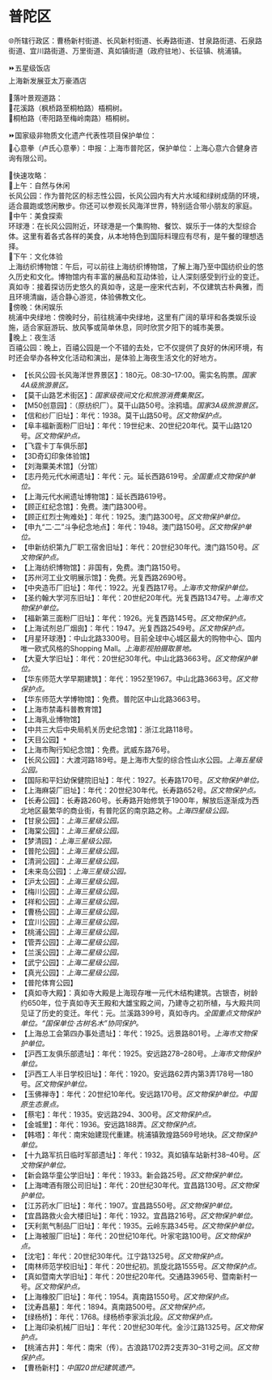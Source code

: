 # 普陀区  
🌐所辖行政区：曹杨新村街道、长风新村街道、长寿路街道、甘泉路街道、石泉路街道、宜川路街道、万里街道、真如镇街道（政府驻地）、长征镇、桃浦镇。  

⏩五星级饭店  
上海新发展亚太万豪酒店  

🧭落叶景观道路：  
🔸花溪路（枫桥路至桐柏路）梧桐树。  
🔸桐柏路（枣阳路至梅岭南路）梧桐树。  

⏩国家级非物质文化遗产代表性项目保护单位：  
🔸心意拳（卢氏心意拳）：申报：上海市普陀区，保护单位：上海心意六合健身咨询有限公司。  

🧭快速攻略：  
🔸上午：自然与休闲  
长风公园：作为普陀区的标志性公园，长风公园内有大片水域和绿树成荫的环境，适合晨跑或悠闲散步。你还可以参观长风海洋世界，特别适合带小朋友的家庭。  
🔸中午：美食探索  
环球港：在长风公园附近，环球港是一个集购物、餐饮、娱乐于一体的大型综合体。这里有着各式各样的美食，从本地特色到国际料理应有尽有，是午餐的理想选择。  
🔸下午：文化体验  
上海纺织博物馆：午后，可以前往上海纺织博物馆，了解上海乃至中国纺织业的悠久历史和文化。博物馆内有丰富的展品和互动体验，让人深刻感受到行业的变迁。  
真如寺：接着探访历史悠久的真如寺，这是一座宋代古刹，不仅建筑古朴典雅，而且环境清幽，适合静心游览，体验佛教文化。  
🔸傍晚：休闲娱乐  
桃浦中央绿地：傍晚时分，前往桃浦中央绿地，这里有广阔的草坪和各类娱乐设施，适合家庭游玩、放风筝或简单休息，同时欣赏夕阳下的城市美景。  
🔸晚上：夜生活  
百禧公园：晚上，百禧公园是一个不错的去处，它不仅提供了良好的休闲环境，有时还会举办各种文化活动和演出，是体验上海夜生活文化的好地方。  

* 【长风公园·长风海洋世界景区】：180元。08:30–17:00。需实名购票。*国家4A级旅游景区。*  
* 【莫干山路艺术街区】：*国家级夜间文化和旅游消费集聚区。*  
* 【M50创意园】：（原纺织厂）。莫干山路50号。涂鸦墙。*国家3A级旅游景区。*  
* 【信和纱厂旧址】：年代：1938。莫干山路50号。*区文物保护点。*  
* 【阜丰福新面粉厂旧址】：年代：19世纪末、20世纪20年代。莫干山路120号。*区文物保护点。*  
* 【飞霆卡丁车俱乐部】  
* 【3D奇幻印象体验馆】  
* 【刘海粟美术馆】（分馆）  
* 【志丹苑元代水闸遗址】：年代：元。延长西路619号。*全国重点文物保护单位。*  
* 【上海元代水闸遗址博物馆】：延长西路619号。  
* 【顾正红纪念馆】：免费。澳门路300号。  
* 【顾正红烈士殉难处】：年代：1925。澳门路300号。*区文物保护单位。*  
* 【申九“二·二”斗争纪念地点】：年代：1948。澳门路150号。*区文物保护单位。*  
* 【申新纺织第九厂职工宿舍旧址】：年代：20世纪30年代。澳门路150号。*区文物保护点。*  
* 【上海纺织博物馆】：非国有，免费。澳门路150号。  
* 【苏州河工业文明展示馆】：免费。光复西路2690号。  
* 【中央造币厂旧址】：年代：1922。光复西路17号。*上海市文物保护单位。*  
* 【圣约翰大学河东旧址】：年代：20世纪20年代。光复西路1347号。*上海市文物保护单位。*  
* 【福新第三面粉厂旧址】：年代：1926。光复西路145号。*区文物保护点。*  
* 【上海试剂总厂烟囱】：年代：1947。光复西路2549号。*区文物保护点。*  
* 【月星环球港】：中山北路3300号。目前全球中心城区最大的购物中心、国内唯一欧式风格的Shopping Mall。*上海影视拍摄取景地。*  
* 【大夏大学旧址】：年代：20世纪30年代。中山北路3663号。*区文物保护单位。*  
* 【华东师范大学早期建筑】：年代：1952至1967。中山北路3663号。*区文物保护点。*  
* 【华东师范大学博物馆】：免费。普陀区中山北路3663号。  
* 【上海市禁毒科普教育馆】  
* 【上海乳业博物馆】  
* 【中共三大后中央局机关历史纪念馆】：浙江北路118号。  
* 【天目公园】`*`  
* 【上海市陶行知纪念馆】：免费。武威东路76号。  
* 【长风公园】：大渡河路189号。是上海市大型的综合性山水公园。*上海五星级公园。*  
* 【国际和平妇幼保健院旧址】：年代：1927。长寿路170号。*区文物保护单位。*  
* 【上海麻袋厂旧址】：年代：20世纪30年代。长寿路652号。*区文物保护点。*  
* 【长寿公园】：长寿路260号。长寿路开始修筑于1900年，解放后逐渐成为西北地区最繁华的商业街，有普陀区的南京路之称。*上海四星级公园。*  
* 【甘泉公园】：*上海三星级公园。*  
* 【海棠公园】：*上海三星级公园。*  
* 【梦清园】：*上海三星级公园。*  
* 【普陀公园】：*上海三星级公园。*  
* 【清涧公园】：*上海三星级公园。*  
* 【未来岛公园】：*上海三星级公园。*  
* 【沪太公园】：*上海三星级公园。*  
* 【梅川公园】：*上海三星级公园。*  
* 【祥和公园】：*上海三星级公园。*  
* 【曹杨公园】：*上海三星级公园。*  
* 【宜川公园】：*上海三星级公园。*  
* 【桃浦公园】：*上海三星级公园。*  
* 【管弄公园】：*上海二星级公园。*  
* 【兰溪公园】：*上海二星级公园。*  
* 【武宁公园】：*上海二星级公园。*  
* 【真光公园】：*上海二星级公园。*  
* 【普陀体育公园】  
* 【真如寺大殿】：真如寺大殿是上海现存唯一元代木结构建筑。古银杏，树龄约650年，位于真如寺天王殿和大雄宝殿之间，乃建寺之初所植，与大殿共同见证了历史的变迁。年代：元。兰溪路399号，真如寺内。*全国重点文物保护单位。“国保单位·古树名木”协同保护。*  
* 【上海总工会第四办事处遗址】：年代：1925。远景路801号。*上海市文物保护单位。*  
* 【沪西工友俱乐部遗址】：年代：1925。安远路278–280号。*上海市文物保护单位。*  
* 【沪西工人半日学校旧址】：年代：1920。安远路62弄内第3弄178号—180号。*区文物保护单位。*  
* 【玉佛禅寺】：年代：20世纪10年代。安远路170号。*区文物保护单位。中国原生态景点。*  
* 【蔡宅】：年代：1935。安远路294、300号。*区文物保护点。*  
* 【金城里】：年代：1936。安远路188弄。*区文物保护点。*  
* 【韩塔】：年代：南宋始建现代重建。桃浦镇敦煌路569号地块。*区文物保护单位。*  
* 【十九路军抗日临时军部遗址】：年代：1932。真如镇车站新村38–40号。*区文物保护单位。*  
* 【新会路华童公学旧址】：年代：1933。新会路25号。*区文物保护单位。*  
* 【上海啤酒有限公司旧址】：年代：20世纪30年代。宜昌路130号。*区文物保护单位。*  
* 【江苏药水厂旧址】：年代：1907。宜昌路550号。*区文物保护单位。*  
* 【宜昌路救火会大楼旧址】：年代：1932。宜昌路216号。*区文物保护单位。*  
* 【天利氮气制品厂旧址】：年代：1935。云岭东路345号。*区文物保护单位。*  
* 【上海被服厂旧址】：年代：20世纪10年代。叶家宅路100号。*区文物保护点。*  
* 【沈宅】：年代：20世纪30年代。江宁路1325号。*区文物保护点。*  
* 【南林师范学校旧址】：年代：20世纪初。凯旋北路1555号。*区文物保护点。*  
* 【真如暨南大学旧址】：年代：20世纪20年代。交通路3965号、暨南新村一号。*区文物保护点。*  
* 【上海橡胶厂旧址】：年代：1954。真南路1550号。*区文物保护点。*  
* 【沈寿昌墓】：年代：1894。真南路500号。*区文物保护点。*  
* 【绿杨桥】：年代：1768。绿杨桥李家浜北段。*区文物保护点。*  
* 【上海印染机械厂旧址】：年代：20世纪30年代。金沙江路1325号。*区文物保护点。*  
* 【桃浦古井】：年代：南宋（传）。古浪路1702弄2支弄30–31号之间。*区文物保护点。*  
* 【曹杨新村】：*中国20世纪建筑遗产。*  
<!-- Last processed: 2025-10-26 14:13:15 -->
